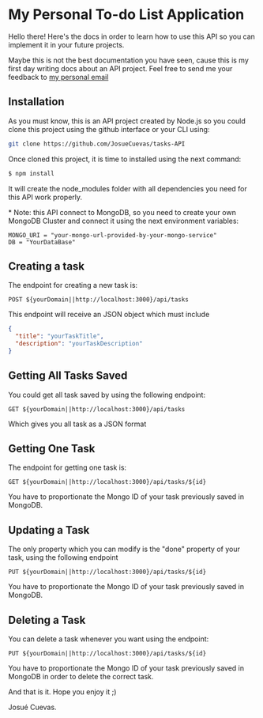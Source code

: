 # My Personal To-do List Application

Hello there!
Here's the docs in order to learn how to use this API so you can implement it in your future projects.

Maybe this is not the best documentation you have seen, cause this is my first day writing docs about an API project. Feel free to send me your feedback to [my personal email](mailto:hola@josuecuevas.com)

## Installation

As you must know, this is an API project created by Node.js so you could clone this project using the github interface or your CLI using:

```bash
git clone https://github.com/JosueCuevas/tasks-API
```

Once cloned this project, it is time to installed using the next command:

```bash
$ npm install
```

It will create the node_modules folder with all dependencies you need for this API work properly.

\* Note: this API connect to MongoDB, so you need to create your own MongoDB Cluster and connect it using the next environment variables:

```.env
MONGO_URI = "your-mongo-url-provided-by-your-mongo-service"
DB = "YourDataBase"
```

## Creating a task

The endpoint for creating a new task is:

```
POST ${yourDomain||http://localhost:3000}/api/tasks
```

This endpoint will receive an JSON object which must include

```json
{
  "title": "yourTaskTitle",
  "description": "yourTaskDescription"
}
```

## Getting All Tasks Saved

You could get all task saved by using the following endpoint:

```
GET ${yourDomain||http://localhost:3000}/api/tasks
```

Which gives you all task as a JSON format

## Getting One Task

The endpoint for getting one task is:

```
GET ${yourDomain||http://localhost:3000}/api/tasks/${id}
```

You have to proportionate the Mongo ID of your task previously saved in MongoDB.

## Updating a Task

The only property which you can modify is the "done" property of your task, using the following endpoint

```
PUT ${yourDomain||http://localhost:3000}/api/tasks/${id}
```

You have to proportionate the Mongo ID of your task previously saved in MongoDB.

## Deleting a Task

You can delete a task whenever you want using the endpoint:

```
PUT ${yourDomain||http://localhost:3000}/api/tasks/${id}
```

You have to proportionate the Mongo ID of your task previously saved in MongoDB in order to delete the correct task.

And that is it. Hope you enjoy it ;)

Josué Cuevas.

